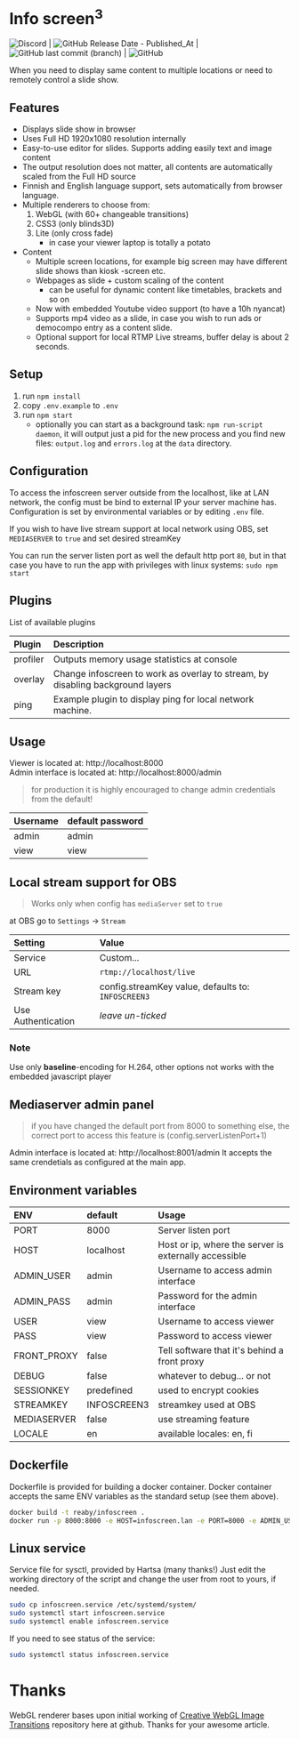 # Info screen<sup>3</sup>
![Discord](https://img.shields.io/discord/1173060772956479488) | ![GitHub Release Date - Published_At](https://img.shields.io/github/release-date/reaby/infoscreen3) | ![GitHub last commit (branch)](https://img.shields.io/github/last-commit/reaby/infoscreen3/master)
| ![GitHub](https://img.shields.io/github/license/reaby/infoscreen3)

When you need to display same content to multiple locations or need to remotely control a slide show.

## Features
* Displays slide show in browser
* Uses Full HD 1920x1080 resolution internally
* Easy-to-use editor for slides. Supports adding easily text and image content
* The output resolution does not matter, all contents are automatically scaled from the Full HD source
* Finnish and English language support, sets automatically from browser language.
* Multiple renderers to choose from:
  1. WebGL (with 60+ changeable transitions)
  2. CSS3 (only blinds3D)
  3. Lite (only cross fade)
       *  in case your viewer laptop is totally a potato
* Content
  * Multiple screen locations, for example big screen may have different slide shows than kiosk -screen etc.
  * Webpages as slide + custom scaling of the content
    * can be useful for dynamic content like timetables, brackets and so on
  * Now with embedded Youtube video support (to have a 10h nyancat)
  * Supports mp4 video as a slide, in case you wish to run ads or democompo entry as a content slide.
  * Optional support for local RTMP Live streams, buffer delay is about 2 seconds.

## Setup
1. run `npm install`
2. copy `.env.example` to `.env`
3. run `npm start`
   - optionally you can start as a background task: `npm run-script daemon`, it will output just a pid for the new process and you find new files: `output.log` and `errors.log` at the `data` directory.

## Configuration

To access the infoscreen server outside from the localhost, like at LAN network, the config must be bind to external IP your server machine has. Configuration is set by environmental variables or by editing `.env` file.

If you wish to have live stream support at local network using OBS, set `MEDIASERVER` to `true` and set desired streamKey

You can run the server listen port as well the default http port `80`, but in that case you have to run the app with privileges with linux systems: `sudo npm start`

## Plugins

List of available plugins

| Plugin   | Description                                                                    |
| :------- | :----------------------------------------------------------------------------- |
| profiler | Outputs memory usage statistics at console                                     |
| overlay  | Change infoscreen to work as overlay to stream, by disabling background layers |
| ping     | Example plugin to display ping for local network machine.                      |

## Usage
Viewer is located at: http://localhost:8000<br>
Admin interface is located at: http://localhost:8000/admin<br/>

> for production it is highly encouraged to change admin credentials from the default!

| Username | default password |
| :------- | :--------------- |
| admin    | admin            |
| view     | view             |

## Local stream support for OBS
> Works only when config has `mediaServer` set to `true`

at OBS go to `Settings` -> `Stream`

| Setting            | Value                                              |
| :----------------- | :------------------------------------------------- |
| Service            | Custom...                                          |
| URL                | `rtmp://localhost/live`                            |
| Stream key         | config.streamKey value, defaults to: `INFOSCREEN3` |
| Use Authentication | *leave un-ticked*                                  |

### Note
Use only **baseline**-encoding for H.264, other options not works with the embedded javascript player

## Mediaserver admin panel
> if you have changed the default port from 8000 to something else, the correct port to access this feature is (config.serverListenPort+1)

Admin interface is located at: http://localhost:8001/admin
It accepts the same crendetials as configured at the main app.

## Environment variables
| ENV         | default     | Usage                                                 |
| :---------- | :--------   | :---------------------------------------------------- |
| PORT        | 8000        | Server listen port                                    |
| HOST        | localhost   | Host or ip, where the server is externally accessible |
| ADMIN_USER  | admin       | Username to access admin interface                    |
| ADMIN_PASS  | admin       | Password for the admin interface                      |
| USER        | view        | Username to access viewer                             |
| PASS        | view        | Password to access viewer                             |
| FRONT_PROXY | false       | Tell software that it's behind a front proxy          |
| DEBUG       | false       | whatever to debug... or not                           |
| SESSIONKEY  | predefined  | used to encrypt cookies                               |
| STREAMKEY   | INFOSCREEN3 | streamkey used at OBS                                 |
| MEDIASERVER | false       | use streaming feature                                 |
| LOCALE      | en          | available locales: en, fi                             |

## Dockerfile

Dockerfile is provided for building a docker container. Docker container accepts the same ENV variables as the standard setup (see them above).

```bash
docker build -t reaby/infoscreen .
docker run -p 8000:8000 -e HOST=infoscreen.lan -e PORT=8000 -e ADMIN_USER=admin -e ADMIN_PASS=secret --name infoscreen reaby/infoscreen
```

## Linux service

Service file for sysctl, provided by Hartsa (many thanks!)
Just edit the working directory of the script and change the user from root to yours, if needed.

```bash
sudo cp infoscreen.service /etc/systemd/system/
sudo systemctl start infoscreen.service
sudo systemctl enable infoscreen.service
```

If you need to see status of the service:

```bash
sudo systemctl status infoscreen.service
```

# Thanks
WebGL renderer bases upon initial working of [Creative WebGL Image Transitions](https://github.com/akella/webGLImageTransitions) repository here at github. Thanks for your awesome article.